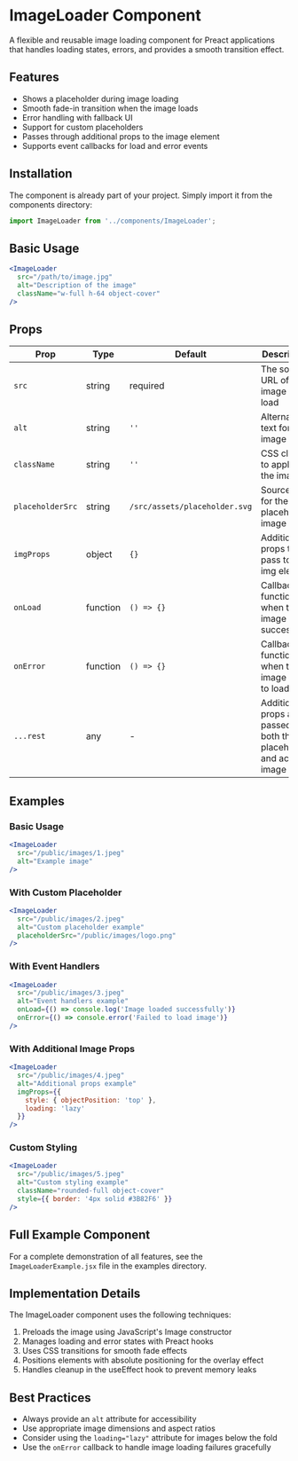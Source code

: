 # ImageLoader Component

A flexible and reusable image loading component for Preact applications that handles loading states, errors, and provides a smooth transition effect.

## Features

- Shows a placeholder during image loading
- Smooth fade-in transition when the image loads
- Error handling with fallback UI
- Support for custom placeholders
- Passes through additional props to the image element
- Supports event callbacks for load and error events

## Installation

The component is already part of your project. Simply import it from the components directory:

```jsx
import ImageLoader from '../components/ImageLoader';
```

## Basic Usage

```jsx
<ImageLoader 
  src="/path/to/image.jpg" 
  alt="Description of the image" 
  className="w-full h-64 object-cover"
/>
```

## Props

| Prop | Type | Default | Description |
|------|------|---------|-------------|
| `src` | string | required | The source URL of the image to load |
| `alt` | string | `''` | Alternative text for the image |
| `className` | string | `''` | CSS classes to apply to the image |
| `placeholderSrc` | string | `/src/assets/placeholder.svg` | Source URL for the placeholder image |
| `imgProps` | object | `{}` | Additional props to pass to the img element |
| `onLoad` | function | `() => {}` | Callback function when the image loads successfully |
| `onError` | function | `() => {}` | Callback function when the image fails to load |
| `...rest` | any | - | Additional props are passed to both the placeholder and actual image |

## Examples

### Basic Usage

```jsx
<ImageLoader 
  src="/public/images/1.jpeg" 
  alt="Example image" 
/>
```

### With Custom Placeholder

```jsx
<ImageLoader 
  src="/public/images/2.jpeg" 
  alt="Custom placeholder example" 
  placeholderSrc="/public/images/logo.png"
/>
```

### With Event Handlers

```jsx
<ImageLoader 
  src="/public/images/3.jpeg" 
  alt="Event handlers example" 
  onLoad={() => console.log('Image loaded successfully')}
  onError={() => console.error('Failed to load image')}
/>
```

### With Additional Image Props

```jsx
<ImageLoader 
  src="/public/images/4.jpeg" 
  alt="Additional props example" 
  imgProps={{
    style: { objectPosition: 'top' },
    loading: 'lazy'
  }}
/>
```

### Custom Styling

```jsx
<ImageLoader 
  src="/public/images/5.jpeg" 
  alt="Custom styling example" 
  className="rounded-full object-cover"
  style={{ border: '4px solid #3B82F6' }}
/>
```

## Full Example Component

For a complete demonstration of all features, see the `ImageLoaderExample.jsx` file in the examples directory.

## Implementation Details

The ImageLoader component uses the following techniques:

1. Preloads the image using JavaScript's Image constructor
2. Manages loading and error states with Preact hooks
3. Uses CSS transitions for smooth fade effects
4. Positions elements with absolute positioning for the overlay effect
5. Handles cleanup in the useEffect hook to prevent memory leaks

## Best Practices

- Always provide an `alt` attribute for accessibility
- Use appropriate image dimensions and aspect ratios
- Consider using the `loading="lazy"` attribute for images below the fold
- Use the `onError` callback to handle image loading failures gracefully
